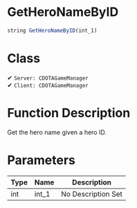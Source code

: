 # GetHeroNameByID
```js
string GetHeroNameByID(int_1)
```
# Class
✔ `Server: CDOTAGameManager`  
✔ `Client: CDOTAGameManager`  

# Function Description
Get the hero name given a hero ID.
# Parameters
Type|Name|Description
--|--|--
int|int_1|No Description Set
